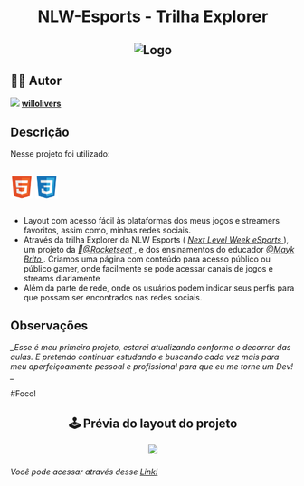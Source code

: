<h1 align="center">
NLW-Esports - Trilha Explorer
</h1>
<h2 align="center">
  <img alt="Logo" src="https://i.imgur.com/Dhel9BB.png" width="30%">
</h2>

##

## :man_artist: Autor 
  <img src="https://avatars.githubusercontent.com/u/80014945?v=4" width="7%"> **[ willolivers ](https://github.com/willolivers)**
  
  ## Descrição 
Nesse projeto foi utilizado:

 <div style="display: inline_block"><br>
  <img align="top" alt="Will-HTML" height="40" width="40" src="https://raw.githubusercontent.com/devicons/devicon/master/icons/html5/html5-original.svg">
  <img align="top" alt="Will-CSS" height="40" width="40" src="https://raw.githubusercontent.com/devicons/devicon/master/icons/css3/css3-original.svg">
  </div>
  
##

- Layout com acesso fácil às plataformas dos meus jogos e streamers favoritos, assim como, minhas redes sociais.
- Através da trilha Explorer da NLW Esports ( *[ Next Level Week eSports ](https://nextlevelweek.com/)* ), um projeto da *[ 🚀@Rocketseat ](https://github.com/Rocketseat)* , e dos ensinamentos do educador *[ @Mayk Brito ](https://github.com/maykbrito)* .
Criamos uma página com conteúdo para acesso público ou público gamer, onde facilmente se pode acessar canais de jogos e streams diariamente
- Além da parte de rede, onde os usuários podem indicar seus perfis para que possam ser encontrados nas redes sociais.

## Observações 
_*_Esse é meu primeiro projeto, estarei atualizando conforme o decorrer das aulas.
E pretendo continuar estudando e buscando cada vez mais para meu aperfeiçoamente pessoal e profissional para que eu me torne um Dev! _*_

  #Foco!
<h2 align="center">
  🕹️ Prévia do layout do projeto
</h2>
<p align="center">
  <img src="https://i.imgur.com/O3VSJ8W.png" largura=90%">
</p>

###### Você pode acessar através desse <a href='https://willolivers.github.io/nlw-esports-explorer/'>Link!</a> 
